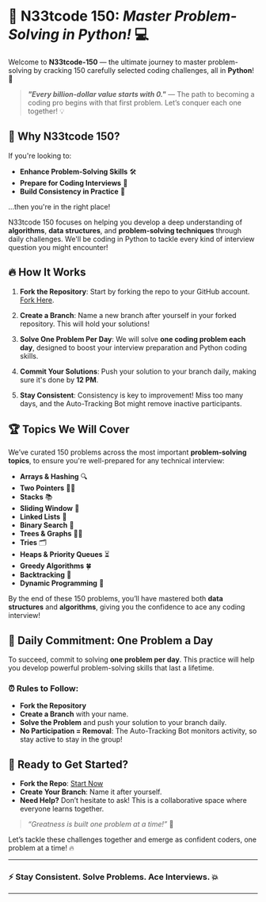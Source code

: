 # 🧠 **N33tcode 150**: *Master Problem-Solving in Python!* 💻

Welcome to **N33tcode-150** — the ultimate journey to master problem-solving by cracking 150 carefully selected coding challenges, all in **Python**! 🚀

> **_"Every billion-dollar value starts with 0."_** — The path to becoming a coding pro begins with that first problem. Let’s conquer each one together! 💡

## 🌟 Why N33tcode 150?

If you're looking to:
- **Enhance Problem-Solving Skills** 🛠️
- **Prepare for Coding Interviews** 🎯
- **Build Consistency in Practice** 📅

...then you're in the right place!

N33tcode 150 focuses on helping you develop a deep understanding of **algorithms**, **data structures**, and **problem-solving techniques** through daily challenges. We'll be coding in Python to tackle every kind of interview question you might encounter!

## 🔥 How It Works

1. **Fork the Repository**: Start by forking the repo to your GitHub account. [Fork Here](https://github.com/cyber-bytezz/N33tcode-150).
   
2. **Create a Branch**: Name a new branch after yourself in your forked repository. This will hold your solutions!

3. **Solve One Problem Per Day**: We will solve **one coding problem each day**, designed to boost your interview preparation and Python coding skills.

4. **Commit Your Solutions**: Push your solution to your branch daily, making sure it's done by **12 PM**.

5. **Stay Consistent**: Consistency is key to improvement! Miss too many days, and the Auto-Tracking Bot might remove inactive participants.

## 🏆 Topics We Will Cover

We’ve curated 150 problems across the most important **problem-solving topics**, to ensure you're well-prepared for any technical interview:

- **Arrays & Hashing** 🔍
- **Two Pointers** 👯‍♂️
- **Stacks** 📚
- **Sliding Window** 🔄
- **Linked Lists** 🔗
- **Binary Search** 🔎
- **Trees & Graphs** 🌳🌐
- **Tries** 🗂️
- **Heaps & Priority Queues** ⏳
- **Greedy Algorithms** 🍀
- **Backtracking** 🔁
- **Dynamic Programming** 🧠

By the end of these 150 problems, you’ll have mastered both **data structures** and **algorithms**, giving you the confidence to ace any coding interview!

## 💪 Daily Commitment: One Problem a Day

To succeed, commit to solving **one problem per day**. This practice will help you develop powerful problem-solving skills that last a lifetime.

### ⏰ **Rules to Follow:**
- **Fork the Repository**
- **Create a Branch** with your name.
- **Solve the Problem** and push your solution to your branch daily.
- **No Participation = Removal**: The Auto-Tracking Bot monitors activity, so stay active to stay in the group!

## 🚀 Ready to Get Started?

- **Fork the Repo**: [Start Now](https://github.com/cyber-bytezz/N33tcode-150)
- **Create Your Branch**: Name it after yourself.
- **Need Help?** Don’t hesitate to ask! This is a collaborative space where everyone learns together.

> _“Greatness is built one problem at a time!”_ 💪

Let’s tackle these challenges together and emerge as confident coders, one problem at a time! 🔥

---

### ⚡ Stay Consistent. Solve Problems. Ace Interviews. 💥

---
